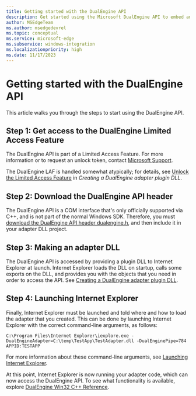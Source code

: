 ```yaml
---
title: Getting started with the DualEngine API
description: Get started using the Microsoft DualEngine API to embed and control an Internet Explorer instance within your app, to provide a browsing experience that's equivalent to a normal Internet Explorer tab, providing increased compatibility with legacy websites.
author: MSEdgeTeam
ms.author: msedgedevrel
ms.topic: conceptual
ms.service: microsoft-edge
ms.subservice: windows-integration
ms.localizationpriority: high
ms.date: 11/17/2023
---
```

# Getting started with the DualEngine API

This article walks you through the steps to start using the DualEngine API.


<!-- ====================================================================== -->
## Step 1: Get access to the DualEngine Limited Access Feature

The DualEngine API is part of a Limited Access Feature. For more information or to request an unlock token, contact [Microsoft Support](https://support.serviceshub.microsoft.com/supportforbusiness/create?sapId=d15d3aa2-0512-7cb8-1df9-86221f5cbfde).

The DualEngine LAF is handled somewhat atypically; for details, see [Unlock the Limited Access Feature](concepts/adapter-dll.md#unlock-the-limited-access-feature) in _Creating a DualEngine adapter plugin DLL_.


<!-- ====================================================================== -->
## Step 2: Download the DualEngine API header

The DualEngine API is a COM interface that's only officially supported via C++, and is not part of the normal Windows SDK.  Therefore, you must [download the DualEngine API header dualengine.h](https://download.microsoft.com/download/c/5/0/c5035487-bd78-4fd0-9cc4-e1c5a3b654b7/dualengine.h), and then include it in your adapter DLL project.


<!-- ====================================================================== -->
## Step 3: Making an adapter DLL

The DualEngine API is accessed by providing a plugin DLL to Internet Explorer at launch.  Internet Explorer loads the DLL on startup, calls some exports on the DLL, and provides you with the objects that you need in order to access the API.  See [Creating a DualEngine adapter plugin DLL](concepts/adapter-dll.md).


<!-- ====================================================================== -->
## Step 4: Launching Internet Explorer

Finally, Internet Explorer must be launched and told where and how to load the adapter that you created.  This can be done by launching Internet Explorer with the correct command-line arguments, as follows:

```
C:\Program Files\Internet Explorer\iexplore.exe -DualEngineAdapter=C:\temp\TestApp\TestAdapter.dll -DualEnginePipe=784 APPID:TESTAPP
```

For more information about these command-line arguments, see [Launching Internet Explorer](concepts/launching-internet-explorer.md).

At this point, Internet Explorer is now running your adapter code, which can now access the DualEngine API.  To see what functionality is available, explore [DualEngine Win32 C++ Reference](reference/index.md).
